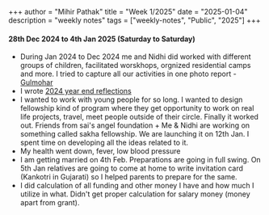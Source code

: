 +++
author = "Mihir Pathak"
title = "Week 1/2025"
date = "2025-01-04"
description = "weekly notes"
tags = ["weekly-notes", "Public", "2025"]
+++

#### 28th Dec 2024 to 4th Jan 2025 (Saturday to Saturday)

- During Jan 2024 to Dec 2024 me and Nidhi did worked with different groups of children, facilitated worskhops, orgnized residential camps and more. I tried to capture all our activities in one photo report - [Gulmohar](https://www.canva.com/design/DAGaq8utmtg/O439oGkID5vYzoAcNmCFkQ/view?utm_content=DAGaq8utmtg&utm_campaign=designshare&utm_medium=link2&utm_source=uniquelinks&utlId=h2c229f4669#1)
- I wrote [2024 year end reflections](https://learningwala.in/blog/2024-reflections/)
- I wanted to work with young people for so long. I wanted to design fellowship kind of program where they get opportunity to work on real life projects, travel, meet people outside of their circle. Finally it worked out. Friends from sai's angel foundation + Me & Nidhi are working on something called sakha fellowship. We are launching it on 12th Jan. I spent time on developing all the ideas related to it.  
- My health went down, fever, low blood pressure 
- I am getting married on 4th Feb. Preparations are going in full swing. On 5th Jan relatives are going to come at home to write invitation card (Kankotri in Gujarati) so I helped parents to prepare for the same.
- I did calculation of all funding and other money I have and how much I utilize in what. 
	Didn't get proper calculation for salary money (money apart from grant). 
 
